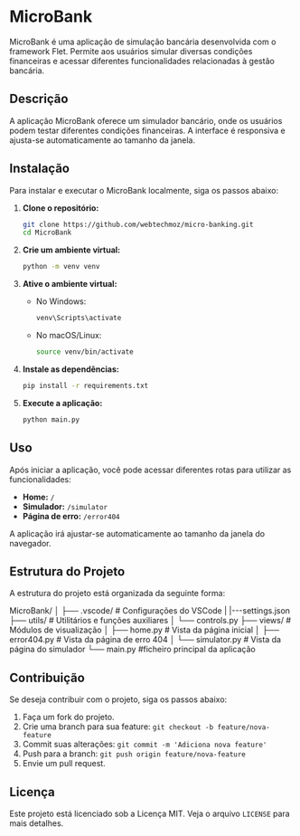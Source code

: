 # MicroBank

MicroBank é uma aplicação de simulação bancária desenvolvida com o framework Flet. Permite aos usuários simular diversas condições financeiras e acessar diferentes funcionalidades relacionadas à gestão bancária.

## Descrição

A aplicação MicroBank oferece um simulador bancário, onde os usuários podem testar diferentes condições financeiras. A interface é responsiva e ajusta-se automaticamente ao tamanho da janela.

## Instalação

Para instalar e executar o MicroBank localmente, siga os passos abaixo:

1. **Clone o repositório:**

    ```bash
    git clone https://github.com/webtechmoz/micro-banking.git
    cd MicroBank
    ```

2. **Crie um ambiente virtual:**

    ```bash
    python -m venv venv
    ```

3. **Ative o ambiente virtual:**

    - No Windows:

        ```bash
        venv\Scripts\activate
        ```

    - No macOS/Linux:

        ```bash
        source venv/bin/activate
        ```

4. **Instale as dependências:**

    ```bash
    pip install -r requirements.txt
    ```

5. **Execute a aplicação:**

    ```bash
    python main.py
    ```

## Uso

Após iniciar a aplicação, você pode acessar diferentes rotas para utilizar as funcionalidades:

- **Home:** `/`
- **Simulador:** `/simulator`
- **Página de erro:** `/error404`

A aplicação irá ajustar-se automaticamente ao tamanho da janela do navegador.

## Estrutura do Projeto

A estrutura do projeto está organizada da seguinte forma:

MicroBank/
│
├── .vscode/ # Configurações do VSCode
| |---settings.json
├── utils/ # Utilitários e funções auxiliares
│ └── controls.py
├── views/ # Módulos de visualização
│ ├── home.py # Vista da página inicial
│ ├── error404.py # Vista da página de erro 404
│ └── simulator.py # Vista da página do simulador
└── main.py #ficheiro principal da aplicação

## Contribuição

Se deseja contribuir com o projeto, siga os passos abaixo:

1. Faça um fork do projeto.
2. Crie uma branch para sua feature: `git checkout -b feature/nova-feature`
3. Commit suas alterações: `git commit -m 'Adiciona nova feature'`
4. Push para a branch: `git push origin feature/nova-feature`
5. Envie um pull request.

## Licença

Este projeto está licenciado sob a Licença MIT. Veja o arquivo `LICENSE` para mais detalhes.
